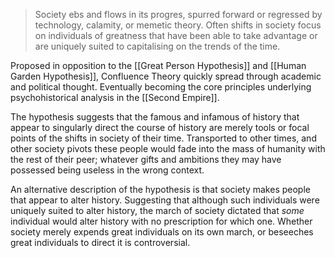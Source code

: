 > Society ebs and flows in its progres, spurred forward or regressed by technology, calamity, or memetic theory. Often shifts in society focus on individuals of greatness that have been able to take advantage or are uniquely suited to capitalising on the trends of the time. 

Proposed in opposition to the [[Great Person Hypothesis]] and [[Human Garden Hypothesis]], Confluence Theory quickly spread through academic and political thought. Eventually becoming the core principles underlying psychohistorical analysis in the [[Second Empire]]. 

The hypothesis suggests that the famous and infamous of history that appear to singularly direct the course of history are merely tools or focal points of the shifts in society of their time. Transported to other times, and other society pivots these people would fade into the mass of humanity with the rest of their peer; whatever gifts and ambitions they may have possessed being useless in the wrong context. 

An alternative description of the hypothesis is that society makes people that appear to alter history. Suggesting that although such individuals were uniquely suited to alter history, the march of society dictated that *some* individual would alter history with no prescription for which one. Whether society merely expends great individuals on its own march, or beseeches great individuals to direct it is controversial.